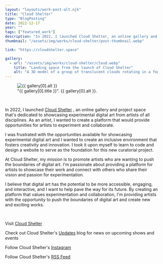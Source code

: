 ```yaml
---
layout: "layouts/work-post-alt.njk"
title: "Cloud Shelter"
type: "BlogPosting"
date: 2022-12-17
year: ""
tags: ["featured_work"]
description: "In 2022, I launched Cloud Shelter, an online gallery and project space that's dedicated to showcasing experimental digital art from artists of all disciplines. As an artist, I wanted to create a platform that would provide opportunities for artists to experiment and collaborate."
thumbnail: "/assets/img/works/cloud-shelter/post-thumbnail.webp"

link: "https://cloudshelter.space"

gallery:
  - url: "/assets/img/works/cloud-shelter/cloud.webp"
    title: "Landing space from the launch of Cloud Shelter"
    alt: "A 3D model of a group of translucent clouds rotating in a foggy grey sky"
---
```


<figure class="main-article__figure">
    <img src="{{ gallery[0].url  }}" alt="{{ gallery[0].alt }}" title="{{ gallery[0].title }}">
        <figcaption>
            "{{ gallery[0].title }}". {{ gallery[0].alt }}.
        </figcaption>
</figure>

<br>

<p class="indent">In 2022, I launched <a href="https://cloudshelter.space">Cloud Shelter</a> <sup><i class="fa-solid fa-arrow-up-right-from-square icon-grey"></i></sup>, an online gallery and project space that's dedicated to showcasing experimental digital art from artists of all disciplines. As an artist, I wanted to create a platform that would provide opportunities for artists to experiment and collaborate.</p>

<p>I was frustrated with the opportunities available for showcasing experimental digital art and I wanted to create an inclusive environment that fosters creativity and innovation. I took it upon myself to learn to code and design a website to serve as the foundation for this new curatorial project.</p>

<p>At Cloud Shelter, my mission is to promote artists who are wanting to push the boundaries of digital art. I'm passionate about providing a platform for artists to showcase their work and connect with others who share their vision and passion for experimentation.</p>

<p>I believe that digital art has the potential to be more accessible, engaging, and interactive, and I want to help pave the way for its future. By creating an platform that values experimentation and collaboration, I'm providing artists with the opportunity to push the boundaries of digital art and create new and exciting works.</p>

<br>

<p><i class="fa-solid fa-star-of-life icon-accent"></i> Visit <a href="https://cloudshelter.space">Cloud Shelter</a> <sup><i class="fa-solid fa-arrow-up-right-from-square icon-grey"></i></sup></p>

<p><i class="fa-solid fa-star-of-life icon-accent"></i> Check out Cloud Shelter's <a href="https://www.cloudshelter.space/updates">Updates</a> <sup><i class="fa-solid fa-arrow-up-right-from-square icon-grey"></i></sup> blog for news on upcoming shows and events</p>

<p><i class="fa-solid fa-star-of-life icon-accent"></i> Follow Cloud Shelter's <a href="https://instagram.com/cloud.shelter">Instagram</a> <sup><i class="fa-solid fa-arrow-up-right-from-square icon-grey"></i></sup></p>

<p><i class="fa-solid fa-star-of-life icon-accent"></i> Follow Cloud Shelter's <a href="https://www.cloudshelter.space/rss.xml">RSS Feed</a> <sup><i class="fa-solid fa-arrow-up-right-from-square icon-grey"></i></sup></p>

<br>
<br>